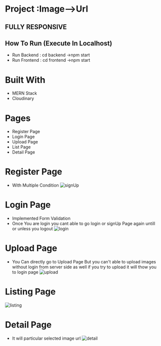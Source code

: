 
# Project :Image-->Url
## FULLY RESPONSIVE

## How To Run (Execute In Localhost)

* Run Backend : cd backend ->npm start
* Run Frontend : cd frontend ->npm start

# Built With
* MERN Stack
* Cloudinary

# Pages
* Register Page
* Login Page
* Upload Page
* List Page
* Detail Page

# Register Page 
* With Multiple Condition
![signUp](https://user-images.githubusercontent.com/101665005/228034033-a48b1597-3b5f-4556-9a5d-c53cb6f0cac7.png)


# Login Page
* Implemented Form Validation 
* Once You are login you cant able to go login or signUp Page again untill or unless you logout
![login](https://user-images.githubusercontent.com/101665005/228034971-ec98d22d-71b6-461d-9014-c9e9ae7efab0.png)

# Upload Page
* You Can directly go to Upload Page But you can't able to upload images without login from server side as well if you try to upload it will thow you to login page
![upload](https://user-images.githubusercontent.com/101665005/228035857-019477d6-2a17-4f62-bafb-ea41c6fdb601.png)

# Listing Page
![listing](https://user-images.githubusercontent.com/101665005/228036254-59067ba1-d90c-426e-b5ad-c5f14ac209d4.png)


# Detail Page
* It will particular selected image url
![detail](https://user-images.githubusercontent.com/101665005/228036555-1a05f632-b276-4aaf-9208-9a1584b01d9a.png)



